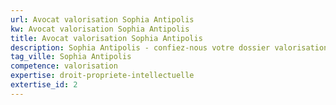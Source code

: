 ```yaml
---
url: Avocat valorisation Sophia Antipolis
kw: Avocat valorisation Sophia Antipolis
title: Avocat valorisation Sophia Antipolis
description: Sophia Antipolis - confiez-nous votre dossier valorisation
tag_ville: Sophia Antipolis
competence: valorisation
expertise: droit-propriete-intellectuelle
extertise_id: 2
---
```

